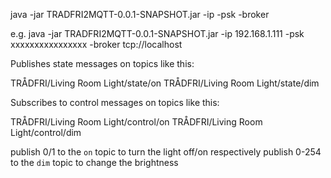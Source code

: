 java -jar TRADFRI2MQTT-0.0.1-SNAPSHOT.jar -ip <gateway ip> -psk <gateway secret> -broker <mqtt broker url>

e.g.
java -jar TRADFRI2MQTT-0.0.1-SNAPSHOT.jar -ip 192.168.1.111 -psk xxxxxxxxxxxxxxxx -broker tcp://localhost

Publishes state messages on topics like this:

TRÅDFRI/Living Room Light/state/on
TRÅDFRI/Living Room Light/state/dim

Subscribes to control messages on topics like this:

TRÅDFRI/Living Room Light/control/on
TRÅDFRI/Living Room Light/control/dim

publish 0/1 to the `on` topic to turn the light off/on respectively
publish 0-254 to the `dim` topic to change the brightness